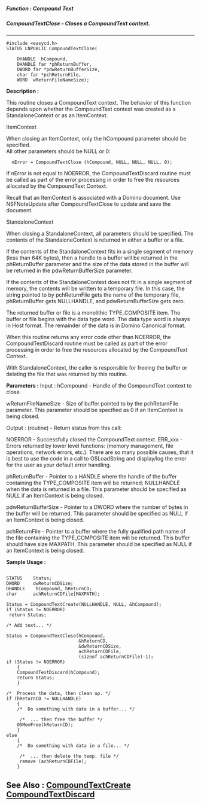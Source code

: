 ##### Function : Compound Text
##### CompoundTextClose - Closes a CompoundText context.
---
```
#include <easycd.h>
STATUS LNPUBLIC CompoundTextClose(

	DHANDLE  hCompound,
	DHANDLE far *phReturnBuffer,
	DWORD far *pdwReturnBufferSize,
	char far *pchReturnFile,
	WORD  wReturnFileNameSize);
```
**Description :**

This routine closes a CompoundText context.  The behavior of this function 
depends upon whether the CompoundText context was created as a 
StandaloneContext or as an ItemContext.

ItemContext

When closing an ItemContext, only the hCompound parameter should be specified.  
All other parameters should be NULL or 0:

      nError = CompoundTextClose (hCompound, NULL, NULL, NULL, 0);

If nError is not equal to NOERROR, the CompoundTextDiscard routine must be 
called as part of the error processing in order to free the resources allocated 
by the CompoundText Context. 

Recall that an ItemContext is associated with a Domino document.  Use 
NSFNoteUpdate after CompoundTextClose to update and save the document.


StandaloneContext

When closing a StandaloneContext, all parameters should be specified.  The 
contents of the StandaloneContext is returned in either a buffer or a file.

If the contents of the StandaloneContext fits in a single segment of memory 
(less than 64K bytes), then a handle to a buffer will be returned in the 
phReturnBuffer parameter and the size of the data stored in the buffer will be 
returned in the pdwReturnBufferSize parameter.

If the contents of the StandaloneContext does not fit in a single segment of 
memory, the contents will be written to a temporary file.  In this case, the 
string pointed to by pchReturnFile gets the name of the temporary file, 
phReturnBuffer gets NULLHANDLE, and pdwReturnBufferSize gets zero.

The returned buffer or file is a monolithic TYPE_COMPOSITE item.  The buffer or 
file begins with the data type word.  The data type word is always in Host 
format.  The remainder of the data is in Domino Canonical format.

When this routine returns any error code other than NOERROR, the 
CompoundTextDiscard routine must be called as part of the error processing in 
order to free the resources allocated by the CompoundText Context.

With StandaloneContext, the caller is responsible for freeing the buffer or 
deleting the file that was returned by this routine.

**Parameters :**
Input :
hCompound  -  Handle of the CompoundText context to close.

wReturnFileNameSize  -  Size of buffer pointed to by the pchReturnFile parameter.  This parameter should be specified as 0 if an ItemContext is being closed.

Output :
(routine)  -   Return status from this call: 

NOERROR - Successfully closed the CompoundText context.
ERR_xxx - Errors returned by lower level functions: (memory management, file operations, network errors, etc.).  There are so many possible causes, that it is best to use the code in a call to OSLoadString and display/log the error for the user as your default error handling.


phReturnBuffer  -  Pointer to a HANDLE where the handle of the buffer  containing the TYPE_COMPOSITE item will be returned; NULLHANDLE when the data is returned in a file.  This parameter should be specified as NULL if an ItemContext is being closed.

pdwReturnBufferSize  -  Pointer to a DWORD where the number of bytes in the buffer will be returned.  This parameter should be specified as NULL if an ItemContext is being closed.

pchReturnFile  -  Pointer to a buffer where the fully qualified path name of the file containing the TYPE_COMPOSITE item will be returned.  This buffer should have size MAXPATH. This parameter should be specified as NULL if an ItemContext is being closed.


**Sample Usage :**
```

STATUS    Status;
DWORD     dwReturnCDSize;
DHANDLE    hCompound, hReturnCD;
char      achReturnCDFile[MAXPATH];

Status = CompoundTextCreate(NULLHANDLE, NULL, &hCompound);
if (Status != NOERROR)
 return Status;

/* Add text... */

Status = CompoundTextClose(hCompound,
                           &hReturnCD,
                           &dwReturnCDSize,
                           achReturnCDFile,
                           (sizeof achReturnCDFile)-1);
if (Status != NOERROR)
    {
    CompoundTextDiscard(hCompound);
    return Status;
    }

/*  Process the data, then clean up. */
if (hReturnCD != NULLHANDLE)
    {
    /*  Do something with data in a buffer... */

	 /*  ... then free the buffer */
    OSMemFree(hReturnCD);
    }
else
    {
    /*  Do something with data in a file... */

	 /*  ... then delete the temp. file */
	 remove (achReturnCDFile);
    }
```
**See Also :**
[CompoundTextCreate](/reference/Func/CompoundTextCreate)
[CompoundTextDiscard](/reference/Func/CompoundTextDiscard)
---
